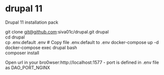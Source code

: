 # drupal 11
Drupal 11 installation pack

git clone git@github.com:siva01c/drupal.git  drupal \
cd drupal \
cp .env.default .env   # Copy file .env.default to .env 
docker-compose up -d \
docker-compose exec drupal bash \
composer install

Open url in your bro0wser:http://localhost:1577  - port is defined in .env file as DAO_PORT_NGINX
